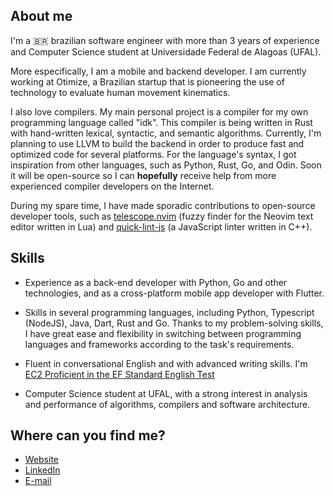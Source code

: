 ## About me

I'm a 🇧🇷 brazilian software engineer with more than 3 years of experience and
Computer Science student at Universidade Federal de Alagoas (UFAL).

More especifically, I am a mobile and backend developer. I am currently
working at Otimize, a Brazilian startup that is pioneering the use of
technology to evaluate human movement kinematics.

I also love compilers. My main personal project is a compiler for my own
programming language called "idk". This compiler is being written in Rust with
hand-written lexical, syntactic, and semantic algorithms. Currently, I'm
planning to use LLVM to build the backend in order to produce fast and
optimized code for several platforms. For the language's syntax, I got
inspiration from other languages, such as Python, Rust, Go, and Odin. Soon it
will be open-source so I can **hopefully** receive help from more experienced
compiler developers on the Internet.

During my spare time, I have made sporadic contributions to open-source
developer tools, such as
[telescope.nvim](https://github.com/nvim-telescope/telescope.nvim) (fuzzy
finder for the Neovim text editor written in Lua) and
[quick-lint-js](https://github.com/quick-lint/quick-lint-js) (a JavaScript
linter written in C++).

## Skills

- Experience as a back-end developer with Python, Go and other technologies,
  and as a cross-platform mobile app developer with Flutter.

- Skills in several programming languages, including Python, Typescript
  (NodeJS), Java, Dart, Rust and Go. Thanks to my problem-solving skills, I
  have great ease and flexibility in switching between programming languages
  and frameworks according to the task's requirements.

- Fluent in conversational English and with advanced writing skills. I'm
  [EC2 Proficient in the EF Standard English Test](https://www.efset.org/cert/gpUeom)

- Computer Science student at UFAL, with a strong interest in analysis and
  performance of algorithms, compilers and software architecture.

## Where can you find me?

- [Website](https://hicarod.github.io)
- [LinkedIn](https://www.linkedin.com/in/hicaromiguel/)
- [E-mail](mailto:hdanrlley1@gmail.com)
